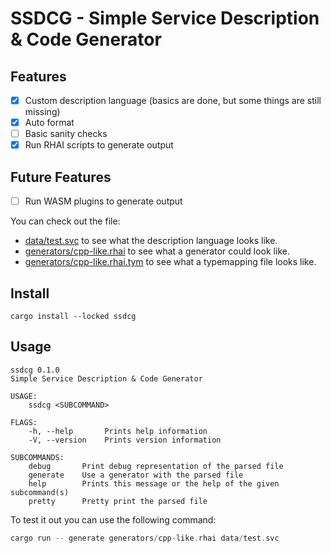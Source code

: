 # SSDCG - Simple Service Description & Code Generator

## Features
- [x] Custom description language (basics are done, but some things are still missing)
- [x] Auto format
- [ ] Basic sanity checks
- [x] Run RHAI scripts to generate output

## Future Features
- [ ] Run WASM plugins to generate output

You can check out the file:
- [data/test.svc](./data/test.svc) to see what the description language looks like.
- [generators/cpp-like.rhai](./generators/cpp-like.rhai) to see what a generator could look like.
- [generators/cpp-like.rhai.tym](./generators/cpp-like.rhai.tym) to see what a typemapping file looks like.

## Install
```shell
cargo install --locked ssdcg
```

## Usage
```shell
ssdcg 0.1.0
Simple Service Description & Code Generator

USAGE:
    ssdcg <SUBCOMMAND>

FLAGS:
    -h, --help       Prints help information
    -V, --version    Prints version information

SUBCOMMANDS:
    debug       Print debug representation of the parsed file
    generate    Use a generator with the parsed file
    help        Prints this message or the help of the given subcommand(s)
    pretty      Pretty print the parsed file
```

To test it out you can use the following command:
```rust
cargo run -- generate generators/cpp-like.rhai data/test.svc
```
